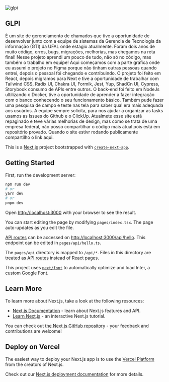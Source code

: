 ![glpi](https://github.com/user-attachments/assets/e9fdaece-65fb-4980-92db-c10f5192c30b)

## GLPI

É um site de gerenciamento de chamados que tive a oportunidade de desenvolver junto com a equipe de sistemas da Gerencia de Tecnologia da informação (GTI) da UFAL onde estagio atualmente. Foram dois anos de muito código, erros, bugs, migrações, melhorias, mas chegamos na reta final! Nesse projeto aprendi um pouco de tudo, não só no código, mas também o trabalho em equipe! Aqui começamos com a parte gráfica onde eu assumi o projeto no Figma porque não tinham outras pessoas quando entrei, depois o pessoal foi chegando e contribuindo. O projeto foi feito em React, depois migramos para Next e tive a oportunidade de trabalhar com Tailwind CSS, Radix UI, Chakra UI, Formik, Jest, Yup, ShadCn UI, Cypress, Storybook consumo de APIs entre outros. O back-end foi feito em NodeJs ultilizando o Docker, tive a oportunidade de aprender a fazer integração com o banco conhecendo o seu funcionamento básico. Também pude fazer uma pesquisa de campo e teste nas tela para saber qual era mais adequada aos usuários. A equipe sempre solícita, para nos ajudar a organizar as tasks usamos as Issues do Github e o ClickUp. Atualmete esse site está repaginado e teve várias melhorias de design, mas como se trata de uma empresa federal, não posso compartilhar o código mais atual pois está em repositório provado. Quando o site estivr rodando publicamente compartilho o link aqui.



This is a [Next.js](https://nextjs.org/) project bootstrapped with [`create-next-app`](https://github.com/vercel/next.js/tree/canary/packages/create-next-app).

## Getting Started

First, run the development server:

```bash
npm run dev
# or
yarn dev
# or
pnpm dev
```

Open [http://localhost:3000](http://localhost:3000) with your browser to see the result.

You can start editing the page by modifying `pages/index.tsx`. The page auto-updates as you edit the file.

[API routes](https://nextjs.org/docs/api-routes/introduction) can be accessed on [http://localhost:3000/api/hello](http://localhost:3000/api/hello). This endpoint can be edited in `pages/api/hello.ts`.

The `pages/api` directory is mapped to `/api/*`. Files in this directory are treated as [API routes](https://nextjs.org/docs/api-routes/introduction) instead of React pages.

This project uses [`next/font`](https://nextjs.org/docs/basic-features/font-optimization) to automatically optimize and load Inter, a custom Google Font.

## Learn More

To learn more about Next.js, take a look at the following resources:

- [Next.js Documentation](https://nextjs.org/docs) - learn about Next.js features and API.
- [Learn Next.js](https://nextjs.org/learn) - an interactive Next.js tutorial.

You can check out [the Next.js GitHub repository](https://github.com/vercel/next.js/) - your feedback and contributions are welcome!

## Deploy on Vercel

The easiest way to deploy your Next.js app is to use the [Vercel Platform](https://vercel.com/new?utm_medium=default-template&filter=next.js&utm_source=create-next-app&utm_campaign=create-next-app-readme) from the creators of Next.js.

Check out our [Next.js deployment documentation](https://nextjs.org/docs/deployment) for more details.
